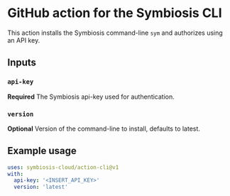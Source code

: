 # GitHub action for the Symbiosis CLI

This action installs the Symbiosis command-line `sym` and authorizes using an API key.

## Inputs

### `api-key`

**Required** The Symbiosis api-key used for authentication.

### `version`

**Optional** Version of the command-line to install, defaults to latest.

## Example usage

```yaml
uses: symbiosis-cloud/action-cli@v1
with:
  api-key: '<INSERT_API_KEY>'
  version: 'latest'
```
